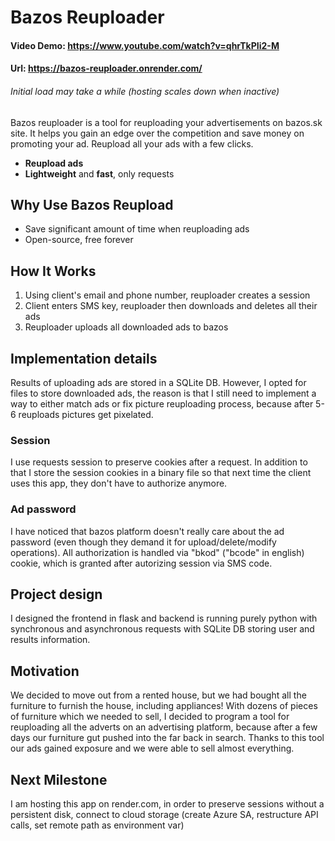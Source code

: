 # Bazos Reuploader
#### Video Demo:  https://www.youtube.com/watch?v=qhrTkPIi2-M
#### Url: https://bazos-reuploader.onrender.com/
###### Initial load may take a while (hosting scales down when inactive)
Bazos reuploader is a tool for reuploading your advertisements on bazos.sk site. It helps you gain an edge over the competition and save money on promoting your ad. Reupload all your ads with a few clicks.
* **Reupload ads**
* **Lightweight** and **fast**, only requests

## Why Use Bazos Reupload

* Save significant amount of time when reuploading ads
* Open-source, free forever

## How It Works

1. Using client's email and phone number, reuploader creates a session
2. Client enters SMS key, reuploader then downloads and deletes all their ads
3. Reuploader uploads all downloaded ads to bazos

## Implementation details
Results of uploading ads are stored in a SQLite DB. However, I opted for files to store downloaded ads, the reason is that I still need to implement a way to either match ads or fix picture reuploading process, because after 5-6 reuploads pictures get pixelated.
### Session
I use requests session to preserve cookies after a request. In addition to that I store the session cookies in a binary file so that next time the client uses this app, they don't have to authorize anymore. 
### Ad password
I have noticed that bazos platform doesn't really care about the ad password (even though they demand it for upload/delete/modify operations). All authorization is handled via "bkod" ("bcode" in english) cookie, which is granted after autorizing session via SMS code. 

## Project design
I designed the frontend in flask and backend is running purely python with synchronous and asynchronous requests with SQLite DB storing user and results information.

## Motivation
We decided to move out from a rented house, but we had bought all the furniture to furnish the house, including appliances! With dozens of pieces of furniture which we needed to sell, I decided to program a tool for reuploading all the adverts on an advertising platform, because after a few days our furniture gut pushed into the far back in search. Thanks to this tool our ads gained exposure and we were able to sell almost everything.

## Next Milestone
I am hosting this app on render.com, in order to preserve sessions without a persistent disk, connect to cloud storage (create Azure SA, restructure API calls, set remote path as environment var)